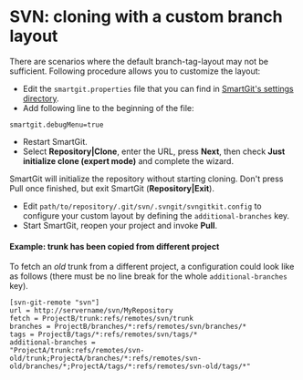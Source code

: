 # SVN: cloning with a custom branch layout

There are scenarios where the default branch-tag-layout may not be
sufficient. Following procedure allows you to customize the layout:

-   Edit the `smartgit.properties` file that you can find in [SmartGit's settings directory](https://www.syntevo.com/doc/display/SG170/Installation+and+Files).
-   Add following line to the beginning of the file:



``` text
smartgit.debugMenu=true
```



-   Restart SmartGit.
-   Select **Repository\|Clone**, enter the URL, press **Next**, then
    check **Just initialize clone (expert mode)** and complete the
    wizard.

SmartGit will initialize the repository without starting cloning. Don't
press Pull once finished, but exit SmartGit (**Repository\|Exit**).

-   Edit `path/to/repository/.git/svn/.svngit/svngitkit.config` to
    configure your custom layout by defining the `additional-branches`
    key.
-   Start SmartGit, reopen your project and invoke **Pull**.

#### Example: trunk has been copied from different project

To fetch an *old* trunk from a different project, a configuration could
look like as follows (there must be no line break for the whole
`additional-branches` key).



``` text
[svn-git-remote "svn"]
url = http://servername/svn/MyRepository
fetch = ProjectB/trunk:refs/remotes/svn/trunk
branches = ProjectB/branches/*:refs/remotes/svn/branches/*
tags = ProjectB/tags/*:refs/remotes/svn/tags/*
additional-branches =
"ProjectA/trunk:refs/remotes/svn-old/trunk;ProjectA/branches/*:refs/remotes/svn-old/branches/*;ProjectA/tags/*:refs/remotes/svn-old/tags/*"
```


